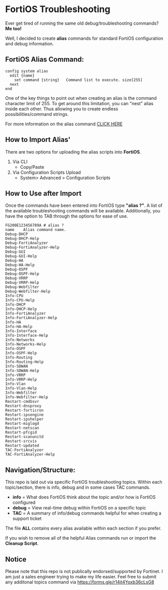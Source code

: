 # FortiOS Troubleshooting

Ever get tired of running the same old debug/troubleshooting commands? **Me too!**

Well, I decided to create **alias** commands for standard FortiOS configuration and debug information. 

## FortiOS Alias Command:
```
config system alias
  edit {name}
    set command {string}   Command list to execute. size[255]
  next
end
```

One of the key things to point out when creating an alias is the command character limit of 255. To get around this limitation, you can "nest" alias inside each other. Thus allowing you to create endless possibilities/command strings.

For more information on the alias command [CLICK HERE](https://docs.fortinet.com/document/fortigate/6.0.5/cli-reference/991461/system-alias)

## How to Import Alias'

There are two options for uploading the alias scripts into **FortiOS**.

1. Via CLI
   - Copy/Paste
2. Via Configuration Scripts Upload
   - System> Advanced > Configuration Scripts

## How to Use after Import

Once the commands have been entered into FortiOS type **"alias ?"**. A list of the available troubleshooting commands will be available. Additionally, you have the option to TAB through the options for ease of use.

```
FG200E123456789A # alias ?
name    Alias command name.
Debug-DHCP
Debug-DHCP-Help
Debug-FortiAnalyzer
Debug-FortiAnalyzer-Help
Debug-GUI
Debug-GUI-Help
Debug-HA
Debug-HA-Help
Debug-OSPF
Debug-OSPF-Help
Debug-VRRP
Debug-VRRP-Help
Debug-Webfilter
Debug-Webfilter-Help
Info-CPU
Info-CPU-Help
Info-DHCP
Info-DHCP-Help
Info-FortiAnalyzer
Info-FortiAnalyzer-Help
Info-HA
Info-HA-Help
Info-Interface
Info-Interface-Help
Info-Networks
Info-Networks-Help
Info-OSPF
Info-OSPF-Help
Info-Routing
Info-Routing-Help
Info-SDWAN
Info-SDWAN-Help
Info-VRRP
Info-VRRP-Help
Info-Vlan
Info-Vlan-Help
Info-Webfilter
Info-Webfilter-Help
Restart-cmdbsvr
Restart-dnsproxy
Restart-forticron
Restart-ipsengine
Restart-ipshelper
Restart-miglogd
Restart-netscan
Restart-pfcgid
Restart-scanunitd
Restart-srcvis
Restart-updated
TAC-FortiAnalyzer
TAC-FortiAnalyzer-Help
```

## Navigation/Structure:

This repo is laid out via specific FortiOS troubleshooting topics. Within each topic/section, there is info, debug and in some cases TAC commands.

- **info** = What does FortiOS think about the topic and/or how is FortiOS configured
- **debug** = View real-time debug within FortiOS on a specific topic
- **TAC** = A summary of info/debug commands helpful for when creating a support ticket

The file **ALL** contains every alias available within each section if you prefer.

If you wish to remove all of the helpful Alias commands run or import the **Cleanup Script**.

## Notice

Please note that this repo is not publically endorsed/supported by Fortinet. I am just a sales engineer trying to make my life easier. Feel free to submit any additonal topics command via https://forms.gle/r14jt4Yoxb36cLsG8
